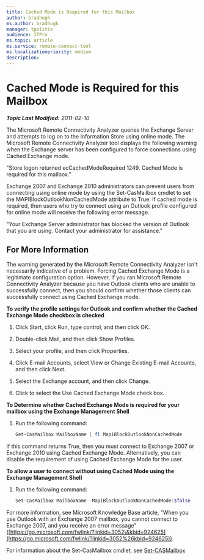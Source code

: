 ```yaml
---
title: Cached Mode is Required for this Mailbox
author: bradhugh
ms.author: bradhugh
manager: tpolitis
audience: ITPro 
ms.topic: article 
ms.service: remote-connect-tool
ms.localizationpriority: medium
description: 
---
```



# Cached Mode is Required for this Mailbox

_**Topic Last Modified:** 2011-02-10_

The Microsoft Remote Connectivity Analyzer queries the Exchange Server and attempts to log on to the Information Store using online mode. The Microsoft Remote Connectivity Analyzer tool displays the following warning when the Exchange server has been configured to force connections using Cached Exchange mode.

"Store logon returned ecCachedModeRequired 1249. Cached Mode is required for this mailbox."

Exchange 2007 and Exchange 2010 administrators can prevent users from connecting using online mode by using the Set-CasMailbox cmdlet to set the MAPIBlockOutlookNonCachedMode attribute to True. If cached mode is required, then users who try to connect using an Outlook profile configured for online mode will receive the following error message.

"Your Exchange Server administrator has blocked the version of Outlook that you are using. Contact your administrator for assistance."

<div>

## For More Information

The warning generated by the Microsoft Remote Connectivity Analyzer isn't necessarily indicative of a problem. Forcing Cached Exchange Mode is a legitimate configuration option. However, if you ran Microsoft Remote Connectivity Analyzer because you have Outlook clients who are unable to successfully connect, then you should confirm whether those clients can successfully connect using Cached Exchange mode.

**To verify the profile settings for Outlook and confirm whether the Cached Exchange Mode checkbox is checked**

1.  Click Start, click Run, type control, and then click OK.

2.  Double-click Mail, and then click Show Profiles.

3.  Select your profile, and then click Properties.

4.  Click E-mail Accounts, select View or Change Existing E-mail Accounts, and then click Next.

5.  Select the Exchange account, and then click Change.

6.  Click to select the Use Cached Exchange Mode check box.

**To Determine whether Cached Exchange Mode is required for your mailbox using the Exchange Management Shell**

1.  Run the following command:
    
    ```powershell
    Get-CasMailbox MailboxName | fl MapiBlockOutlookNonCachedMode
    ```

If this command returns True, then you must connect to Exchange 2007 or Exchange 2010 using Cached Exchange Mode. Alternatively, you can disable the requirement of using Cached Exchange Mode for the user.

**To allow a user to connect without using Cached Mode using the Exchange Management Shell**

1.  Run the following command:
   
    ```powershell 
    Set-CasMailbox MailboxName -MapiBlockOutlookNonCachedMode:$false
    ```

For more information, see Microsoft Knowledge Base article, "When you use Outlook with an Exchange 2007 mailbox, you cannot connect to Exchange 2007, and you receive an error message" ([https://go.microsoft.com/fwlink/?linkid=3052\&kbid=924625](https://go.microsoft.com/fwlink/?linkid=3052%26kbid=924625)).

For information about the Set-CasMailbox cmdlet, see [Set-CASMailbox](https://technet.microsoft.com/library/bb125264.aspx)



